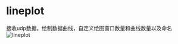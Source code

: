 # lineplot
接收udp数据，绘制数据曲线，自定义绘图窗口数量和曲线数量以及命名
![lineplot](https://github.com/user-attachments/assets/d8fcc612-31db-4aaf-888c-e475338bd4d1)
